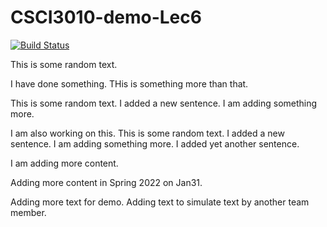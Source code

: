 # CSCI3010-demo-Lec6

[![Build Status](https://travis-ci.org/CSCI-3010-CUBoulder/CSCI3010-demo-Lec6.svg?branch=master)](https://travis-ci.org/CSCI-3010-CUBoulder/CSCI3010-demo-Lec6)

This is some random text.

I have done something. THis is something more than that.

This is some random text.  I added a new sentence. I am adding something more.

I am also working on this.
This is some random text.  I added a new sentence. I am adding something more. I added yet another sentence.

I am adding more content.

Adding more content in Spring 2022 on Jan31.

Adding more text for demo.
Adding text to simulate text by another team member.
